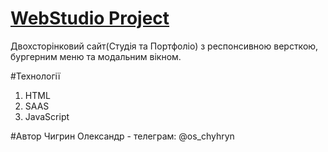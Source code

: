 # [WebStudio Project](https://chyhryn.github.io/goit-markup-hw-08/)
Двохсторінковий сайт(Студія та Портфоліо) з респонсивною версткою, бургерним меню та модальним вікном.

#Технології
1. HTML
2. SAAS
3. JavaScript

#Автор
Чигрин Олександр - телеграм: @os_chyhryn

